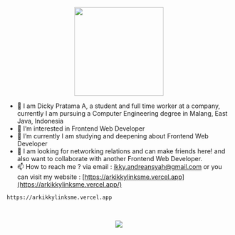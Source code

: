 <p align="center">
  <a href="https://github.com/arkikky/github-readme-stats">
    <img height=200 align="center" src="https://github-readme-stats.vercel.app/api?username=arkikky&theme=transparent&title_color=FFFFFF&text_color=FFFFFF&icon_color=FFFFFF&border_color=2C2C2C&border_radius=12" />
  </a>
</p>

- 👋 I am Dicky Pratama A, a student and full time worker at a company, currently I am pursuing a Computer Engineering degree in Malang, East Java, Indonesia
- 👀 I’m interested in Frontend Web Developer
- 🌱 I’m currently I am studying and deepening about Frontend Web Developer
- 💞️ I am looking for networking relations and can make friends here! and also want to collaborate with another Frontend Web Developer.
- 📫 How to reach me ? via email : [ikky.andreansyah@gmail.com](https://mailto:ikky.andreansyah@gmail.com) or you can visit my website : [https://arkikkylinksme.vercel.app](https://arkikkylinksme.vercel.app/)

```
https://arkikkylinksme.vercel.app
```
<br />
<p align="center">
  <a href="https://skillicons.dev">
    <img src="https://skillicons.dev/icons?i=html,css,sass,bootstrap,tailwind,js,nextjs,git,github,gitlab,postman,figma,discord,vscode" />
  </a>
</p>

<!---
arkikky/arkikky is a ✨ special ✨ repository because its `README.md` (this file) appears on your GitHub profile.
You can click the Preview link to take a look at your changes.
--->

